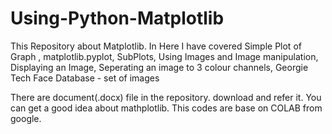 # Using-Python-Matplotlib
This Repository about Matplotlib. In Here I have covered Simple Plot of Graph , matplotlib.pyplot, SubPlots, Using Images and Image manipulation, Displaying an Image, Seperating an image to 3 colour channels, Georgie Tech Face Database -  set of images


There are document(.docx) file in the repository. download and refer it. You can get a good idea about mathplotlib.
This codes are base on COLAB from google.
